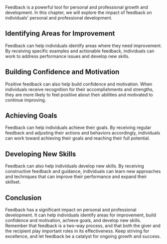 
Feedback is a powerful tool for personal and professional growth and development. In this chapter, we will explore the impact of feedback on individuals' personal and professional development.

Identifying Areas for Improvement
---------------------------------

Feedback can help individuals identify areas where they need improvement. By receiving specific examples and actionable feedback, individuals can work to address performance issues and develop new skills.

Building Confidence and Motivation
----------------------------------

Positive feedback can also help build confidence and motivation. When individuals receive recognition for their accomplishments and strengths, they are more likely to feel positive about their abilities and motivated to continue improving.

Achieving Goals
---------------

Feedback can help individuals achieve their goals. By receiving regular feedback and adjusting their actions and behaviors accordingly, individuals can work toward achieving their goals and reaching their full potential.

Developing New Skills
---------------------

Feedback can also help individuals develop new skills. By receiving constructive feedback and guidance, individuals can learn new approaches and techniques that can improve their performance and expand their skillset.

Conclusion
----------

Feedback has a significant impact on personal and professional development. It can help individuals identify areas for improvement, build confidence and motivation, achieve goals, and develop new skills. Remember that feedback is a two-way process, and that both the giver and the recipient play important roles in its effectiveness. Keep striving for excellence, and let feedback be a catalyst for ongoing growth and success.
